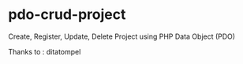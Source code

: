 # pdo-crud-project

Create, Register, Update, Delete Project using PHP Data Object (PDO)

Thanks to : ditatompel
